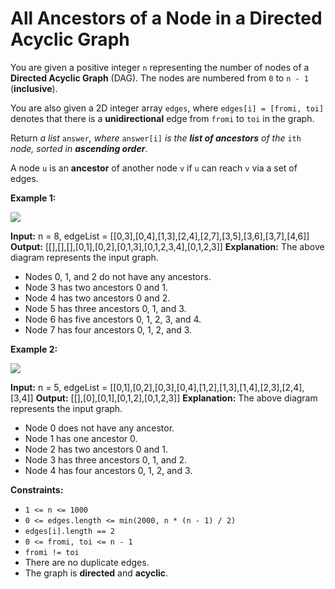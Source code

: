 # All Ancestors of a Node in a Directed Acyclic Graph

You are given a positive integer `n` representing the number of nodes of a **Directed Acyclic Graph** (DAG). The nodes are numbered from `0` to `n - 1` (**inclusive**).

You are also given a 2D integer array `edges`, where `edges[i] = [fromi, toi]` denotes that there is a **unidirectional** edge from `fromi` to `toi` in the graph.

Return _a list_ `answer`_, where_ `answer[i]` _is the **list of ancestors** of the_ `ith` _node, sorted in **ascending order**_.

A node `u` is an **ancestor** of another node `v` if `u` can reach `v` via a set of edges.

**Example 1:**

![](https://assets.leetcode.com/uploads/2019/12/12/e1.png)

**Input:** n = 8, edgeList = \[\[0,3\],\[0,4\],\[1,3\],\[2,4\],\[2,7\],\[3,5\],\[3,6\],\[3,7\],\[4,6\]\]
**Output:** \[\[\],\[\],\[\],\[0,1\],\[0,2\],\[0,1,3\],\[0,1,2,3,4\],\[0,1,2,3\]\]
**Explanation:**
The above diagram represents the input graph.
- Nodes 0, 1, and 2 do not have any ancestors.
- Node 3 has two ancestors 0 and 1.
- Node 4 has two ancestors 0 and 2.
- Node 5 has three ancestors 0, 1, and 3.
- Node 6 has five ancestors 0, 1, 2, 3, and 4.
- Node 7 has four ancestors 0, 1, 2, and 3.

**Example 2:**

![](https://assets.leetcode.com/uploads/2019/12/12/e2.png)

**Input:** n = 5, edgeList = \[\[0,1\],\[0,2\],\[0,3\],\[0,4\],\[1,2\],\[1,3\],\[1,4\],\[2,3\],\[2,4\],\[3,4\]\]
**Output:** \[\[\],\[0\],\[0,1\],\[0,1,2\],\[0,1,2,3\]\]
**Explanation:**
The above diagram represents the input graph.
- Node 0 does not have any ancestor.
- Node 1 has one ancestor 0.
- Node 2 has two ancestors 0 and 1.
- Node 3 has three ancestors 0, 1, and 2.
- Node 4 has four ancestors 0, 1, 2, and 3.

**Constraints:**

*   `1 <= n <= 1000`
*   `0 <= edges.length <= min(2000, n * (n - 1) / 2)`
*   `edges[i].length == 2`
*   `0 <= fromi, toi <= n - 1`
*   `fromi != toi`
*   There are no duplicate edges.
*   The graph is **directed** and **acyclic**.